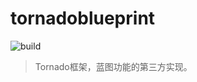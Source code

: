 # tornadoblueprint

![build](https://travis-ci.org/keepalive555/tornadoblueprint#)

> Tornado框架，蓝图功能的第三方实现。
